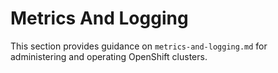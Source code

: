 # Metrics And Logging

This section provides guidance on `metrics-and-logging.md` for administering and operating OpenShift clusters.